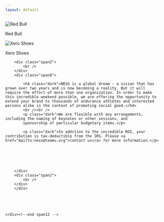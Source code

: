 ```yaml
---
layout: default
---
```


<section class="slice color1" id="team">
    
  <div class="about-bkg mutualWrap">
    <div class="container">
      <div class="row">
        <div class="span12">
        <div class="row-fluid">
        <div class="floated_img">
    <img src="http://vignette2.wikia.nocookie.net/voiceacting/images/9/98/Red_Bull_Logo.png" alt="Red Bull">
    <p>Red Bull</p>
</div>
<div class="floated_img">
    <img src="http://i1095.photobucket.com/albums/i470/jebenun/xero-logo_zpsb8spwr1k.gif" alt="Xero Shoes">
    <p>Xero Shoes</p>
</div>

        <div class="span2">
            <br />
        </div>
        <div class="span8">

            <h4 class="dark">NESS is a global dream - a vision that has grown over two years and is now becoming a reality. But it will require the effort of more than one organization. In order to make this incredible weekend possible, we are offering the opportunity to extend your brand to thousands of endurance athletes and interested persons alike in the context of promoting social good.</h4>
            <br /><br />
            <p class="dark">We are flexible with any arrangements, including the naming of keynotes or other sessions, and
            sponsorship of particular budgetary items.</p>

            <p class="dark">In addition to the incredible ROI, your contribution is tax-deductible from the IRS. Please <a href="mailto:ness@teamu.org">contact us</a> for more information.</p>

            




        </div>
        <div class="span2">
            <br />
        </div>
        </div>

        

        

    </div><!--end span12 -->
</div><!--end row -->

</div><!--end container -->
</div><!--end about-bkg-->
</section>
